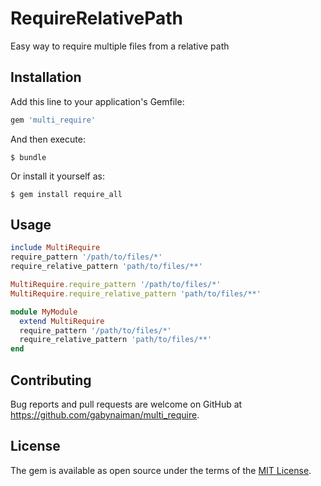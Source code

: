 # RequireRelativePath

Easy way to require multiple files from a relative path

## Installation

Add this line to your application's Gemfile:

```ruby
gem 'multi_require'
```

And then execute:

    $ bundle

Or install it yourself as:

    $ gem install require_all

## Usage

```ruby
include MultiRequire
require_pattern '/path/to/files/*'
require_relative_pattern 'path/to/files/**'

MultiRequire.require_pattern '/path/to/files/*'
MultiRequire.require_relative_pattern 'path/to/files/**'

module MyModule
  extend MultiRequire
  require_pattern '/path/to/files/*'
  require_relative_pattern 'path/to/files/**'
end
```

## Contributing

Bug reports and pull requests are welcome on GitHub at https://github.com/gabynaiman/multi_require.


## License

The gem is available as open source under the terms of the [MIT License](http://opensource.org/licenses/MIT).


